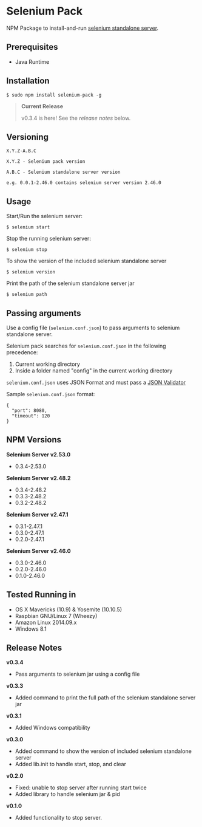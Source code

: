# Selenium Pack
NPM Package to install-and-run [selenium standalone server](http://docs.seleniumhq.org/download/).

## Prerequisites

- Java Runtime

## Installation

```
$ sudo npm install selenium-pack -g
```

> **Current Release**
>
> v0.3.4 is here! See the _release notes_ below.

## Versioning

```
X.Y.Z-A.B.C

X.Y.Z - Selenium pack version

A.B.C - Selenium standalone server version

e.g. 0.0.1-2.46.0 contains selenium server version 2.46.0
```

## Usage

Start/Run the selenium server:
```
$ selenium start
```

Stop the running selenium server:
```
$ selenium stop
```

To show the version of the included selenium standalone server
```
$ selenium version
```

Print the path of the selenium standalone server jar
```
$ selenium path
```

## Passing arguments

Use a config file (`selenium.conf.json`) to pass arguments to selenium standalone server.

Selenium pack searches for `selenium.conf.json` in the following precedence:

<ol>
  <li>Current working directory</li>
  <li>Inside a folder named "config" in the current working directory</li>
</ol>

`selenium.conf.json` uses JSON Format and must pass a [JSON Validator](http://jsonlint.com)

Sample `selenium.conf.json` format:

```
{
  "port": 8080,
  "timeout": 120
}
```

## NPM Versions

<strong>Selenium Server v2.53.0</strong>
<ul>
  <li>0.3.4-2.53.0</li>
</ul>

<strong>Selenium Server v2.48.2</strong>
<ul>
  <li>0.3.4-2.48.2</li>
  <li>0.3.3-2.48.2</li>
  <li>0.3.2-2.48.2</li>
</ul>

<strong>Selenium Server v2.47.1</strong>
<ul>
  <li>0.3.1-2.47.1</li>
  <li>0.3.0-2.47.1</li>
  <li>0.2.0-2.47.1</li>
</ul>

<strong>Selenium Server v2.46.0</strong>
<ul>
  <li>0.3.0-2.46.0</li>
  <li>0.2.0-2.46.0</li>
  <li>0.1.0-2.46.0</li>
</ul>

## Tested Running in

- OS X Mavericks (10.9) & Yosemite (10.10.5)
- Raspbian GNU/Linux 7 (Wheezy)
- Amazon Linux 2014.09.x
- Windows 8.1

## Release Notes

<strong>v0.3.4</strong>
<ul>
  <li>Pass arguments to selenium jar using a config file</li>
</ul>

<strong>v0.3.3</strong>
<ul>
  <li>Added command to print the full path of the selenium standalone server jar</li>
</ul>

<strong>v0.3.1</strong>
<ul>
  <li>Added Windows compatibility</li>
</ul>

<strong>v0.3.0</strong>
<ul>
  <li>Added command to show the version of included selenium standalone server</li>
  <li>Added lib.init to handle start, stop, and clear</li>
</ul>

<strong>v0.2.0</strong>
<ul>
  <li>Fixed: unable to stop server after running start twice</li>
  <li>Added library to handle selenium jar & pid</li>
</ul>

<strong>v0.1.0</strong>
<ul>
  <li>Added functionality to stop server.</li>
</ul>
